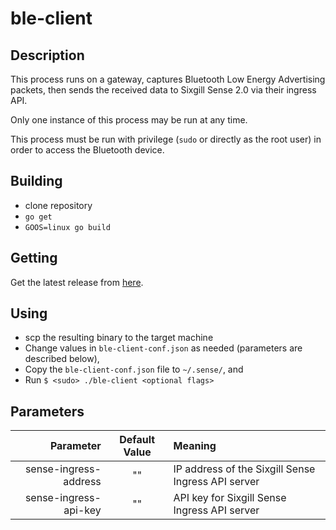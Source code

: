 # ble-client

## Description

This process runs on a gateway, captures Bluetooth Low Energy Advertising packets, then sends the received data to Sixgill Sense 2.0 via their ingress API.

Only one instance of this process may be run at any time.

This process must be run with privilege (`sudo` or directly as the root user) in order to access the Bluetooth device.  

## Building

- clone repository
- `go get`
- `GOOS=linux go build`

## Getting

Get the latest release from [here](https://github.com/sixgill/ble-client/releases).

## Using

- scp the resulting binary to the target machine
- Change values in `ble-client-conf.json` as needed (parameters are described below), 
- Copy the `ble-client-conf.json` file to `~/.sense/`, and 
- Run `$ <sudo> ./ble-client <optional flags>`

## Parameters

| Parameter | Default Value | Meaning |
| --------: | :-----------: | :------ |
| sense-ingress-address | "" | IP address of the Sixgill Sense Ingress API server |
| sense-ingress-api-key | "" | API key for Sixgill Sense Ingress API server |

